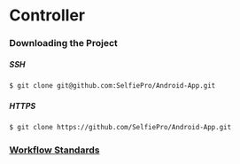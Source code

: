 # Controller

### Downloading the Project
##### SSH
```sh
$ git clone git@github.com:SelfiePro/Android-App.git
```
##### HTTPS
```sh
$ git clone https://github.com/SelfiePro/Android-App.git
```
### [Workflow Standards](https://github.com/SelfiePro/Controller/blob/master/Doc/WORKFLOW.md)
